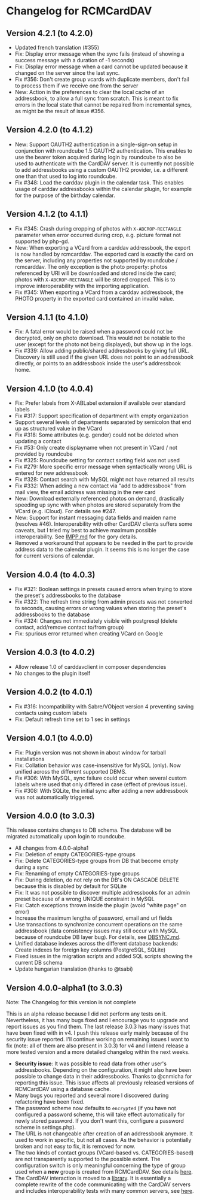 # Changelog for RCMCardDAV

## Version 4.2.1 (to 4.2.0)

- Updated french translation (#355)
- Fix: Display error message when the sync fails (instead of showing a success message with a duration of -1 seconds)
- Fix: Display error message when a card cannot be updated because it changed on the server since the last sync.
- Fix #356: Don't create group vcards with duplicate members, don't fail to process them if we receive one from the
  server
- New: Action in the preferences to clear the local cache of an addressbook, to allow a full sync from scratch. This is
  meant to fix errors in the local state that cannot be repaired from incremental syncs, as might be the result of issue
  #356.

## Version 4.2.0 (to 4.1.2)

- New: Support OAUTH2 authentication in a single-sign-on setup in conjunction with roundcube 1.5 OAUTH2 authentication.
  This enables to use the bearer token acquired during login by roundcube to also be used to authenticate with the
  CardDAV server. It is currently not possible to add addressbooks using a custom OAUTH2 provider, i.e. a different one
  than that used to log into roundcube.
- Fix #348: Load the carddav plugin in the calendar task. This enables usage of carddav addressbooks within the calendar
  plugin, for example for the purpose of the birthday calendar.

## Version 4.1.2 (to 4.1.1)
- Fix #345: Crash during cropping of photos with `X-ABCROP-RECTANGLE` parameter when error occurred during crop, e.g.
  picture format not supported by php-gd.
- New: When exporting a VCard from a carddav addressbook, the export is now handled by rcmcarddav. The exported
  card is exactly the card on the server, including any properties not supported by roundcube / rcmcarddav. The only
  exception is the photo property: photos referenced by URI will be downloaded and stored inside the card; photos with
  `X-ABCROP-RECTANGLE` will be stored cropped. This is to improve interoperability with the importing application.
- Fix #345: When exporting a VCard from a carddav addressbook, the PHOTO property in the exported card contained an
  invalid value.

## Version 4.1.1 (to 4.1.0)
- Fix: A fatal error would be raised when a password could not be decrypted, only on photo download. This would not be
  notable to the user (except for the photo not being displayed), but show up in the logs.
- Fix #339: Allow adding public/shared addressbooks by giving full URL. Discovery is still used if the given URL does
  not point to an addressbook directly, or points to an addressbook inside the user's addressbook home.

## Version 4.1.0 (to 4.0.4)

- Fix: Prefer labels from X-ABLabel extension if available over standard labels
- Fix #317: Support specification of department with empty organization
- Support several levels of departments separated by semicolon that end up as structured value in the VCard
- Fix #318: Some attributes (e.g. gender) could not be deleted when updating a contact
- Fix #53: Only create displayname when not present in VCard / not provided by roundcube
- Fix #325: Roundcube setting for contact sorting field was not used
- Fix #279: More specific error message when syntactically wrong URL is entered for new addressbook
- Fix #328: Contact search with MySQL might not have returned all results
- Fix #332: When adding a new contact via "add to addressbook" from mail view, the email address was missing in the new
  card
- New: Download externally referenced photos on demand, drastically speeding up sync with when photos are stored
  separately from the VCard (e.g. iCloud). For details see #247.
- New: Support for instant messaging data fields and maiden name (resolves #46). Interoperability with other
  CardDAV clients suffers some caveats, but I tried my best to achieve maximum possible interoperability. See
  [IMPP.md](doc/devdoc/IMPP.md) for the gory details.
- Removed a workaround that appears to be needed in the part to provide address data to the calendar plugin. It seems
  this is no longer the case for current versions of calendar.

## Version 4.0.4 (to 4.0.3)

- Fix #321: Boolean settings in presets caused errors when trying to store the preset's addressbooks to the database
- Fix #322: The refresh time string from admin presets was not converted to seconds, causing errors or wrong values when
  storing the preset's addressbooks to the database
- Fix #324: Changes not immediately visible with postgresql (delete contact, add/remove contact to/from group)
- Fix: spurious error returned when creating VCard on Google

## Version 4.0.3 (to 4.0.2)

- Allow release 1.0 of carddavclient in composer dependencies
- No changes to the plugin itself

## Version 4.0.2 (to 4.0.1)

- Fix #316: Incompatibility with Sabre/VObject version 4 preventing saving contacts using custom labels
- Fix: Default refresh time set to 1 sec in settings

## Version 4.0.1 (to 4.0.0)

- Fix: Plugin version was not shown in about window for tarball installations
- Fix: Collation behavior was case-insensitive for MySQL (only). Now unified across the different supported DBMS.
- Fix #306: With MySQL, sync failure could occur when several custom labels where used that only differed in case
  (effect of previous issue).
- Fix #308: With SQLite, the initial sync after adding a new addressbook was not automatically triggered.

## Version 4.0.0 (to 3.0.3)

This release contains changes to DB schema. The database will be migrated automatically upon login to roundcube.

- All changes from 4.0.0-alpha1
- Fix: Deletion of empty CATEGORIES-type groups
- Fix: Delete CATEGORIES-type groups from DB that become empty during a sync
- Fix: Renaming of empty CATEGORIES-type groups
- Fix: During deletion, do not rely on the DB's ON CASCADE DELETE because this is disabled by default for SQLite
- Fix: It was not possible to discover multiple addressbooks for an admin preset because of a wrong UNIQUE constraint in
  MySQL
- Fix: Catch exceptions thrown inside the plugin (avoid "white page" on error)
- Increase the maximum lengths of password, email and url fields
- Use transactions to synchronize concurrent operations on the same addressbook
  (data consistency issues may still occur with MySQL because of roundcube DB
  layer bug). For details, see [DBSYNC.md](doc/DBSYNC.md).
- Unified database indexes across the different database backends: Create indexes for foreign key columns (PostgreSQL,
  SQLite)
- Fixed issues in the migration scripts and added SQL scripts showing the current DB schema
- Update hungarian translation (thanks to @tsabi)

## Version 4.0.0-alpha1 (to 3.0.3)

Note: The Changelog for this version is not complete

This is an alpha release because I did not perform any tests on it. Nevertheless, it has many bugs fixed and I encourage
you to upgrade and report issues as you find them. The last release 3.0.3 has many issues that have been fixed with in
v4. I push this release early mainly because of the security issue reported. I'll continue working on remaining issues I
want to fix (note: all of them are also present in 3.0.3) for v4 and I intend release a more tested version and a more
detailed changelog within the next weeks.

- __Security issue__: It was possible to read data from other user's addressbooks. Depending on the configuration, it
  might also have been possible to change data in their addressbooks. Thanks to @cnmicha for reporting this issue. This
  issue affects all previously released versions of RCMCardDAV using a database cache.
- Many bugs you reported and several more I discovered during refactoring have been fixed.
- The password scheme now defaults to `encrypted` (if you have not configured a password scheme, this will take effect
  automatically for newly stored password. If you don't want this, configure a password scheme in settings.php).
- The URL is not changeable after creation of an addressbook anymore. It used to work in specific, but not all cases. As
  the behavior is potentially broken and not easy to fix, it is removed for now.
- The two kinds of contact groups (VCard-based vs. CATEGORIES-based) are not transparently supported to the possible
  extent. The configuration switch is only meaningful concerning the type of group used when a __new__ group is created
  from RCMCardDAV. See details [here](doc/GROUPS.md).
- The CardDAV interaction is moved to a [library](https://github.com/mstilkerich/carddavclient). It is essentially a
  complete rewrite of the code communicating with the CardDAV servers and includes interoperability tests with many
  common servers, see [here](https://github.com/mstilkerich/carddavclient).

<!-- vim: set ts=4 sw=4 expandtab fenc=utf8 ff=unix tw=120: -->

